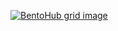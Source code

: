 [![BentoHub grid image](https://cloud.appwrite.io/v1/storage/buckets/667d390e003b1971a8be/files/66a75e69003d8731b401/preview?project=667d35ca0017fb21fc6c)](https://bentohub.netlify.app/)
